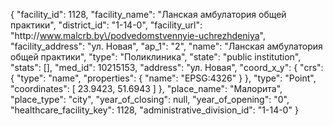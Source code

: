 {
    "facility_id": 1128,
    "facility_name": "Ланская амбулатория общей практики",
    "district_id": "1-14-0",
    "facility_url": "http:\/\/www.malcrb.by\/podvedomstvennyie-uchrezhdeniya",
    "facility_address": "ул. Новая",
    "ap_1": "2",
    "name": "Ланская амбулатория общей практики",
    "type": "Поликлиника",
    "state": "public institution",
    "stats": [],
    "med_id": 10215153,
    "address": "ул. Новая",
    "coord_x_y": {
        "crs": {
            "type": "name",
            "properties": {
                "name": "EPSG:4326"
            }
        },
        "type": "Point",
        "coordinates": [
            23.9423,
            51.6943
        ]
    },
    "place_name": "Малорита",
    "place_type": "city",
    "year_of_closing": null,
    "year_of_opening": "0",
    "healthcare_facility_key": 1128,
    "administrative_division_id": "1-14-0"
}